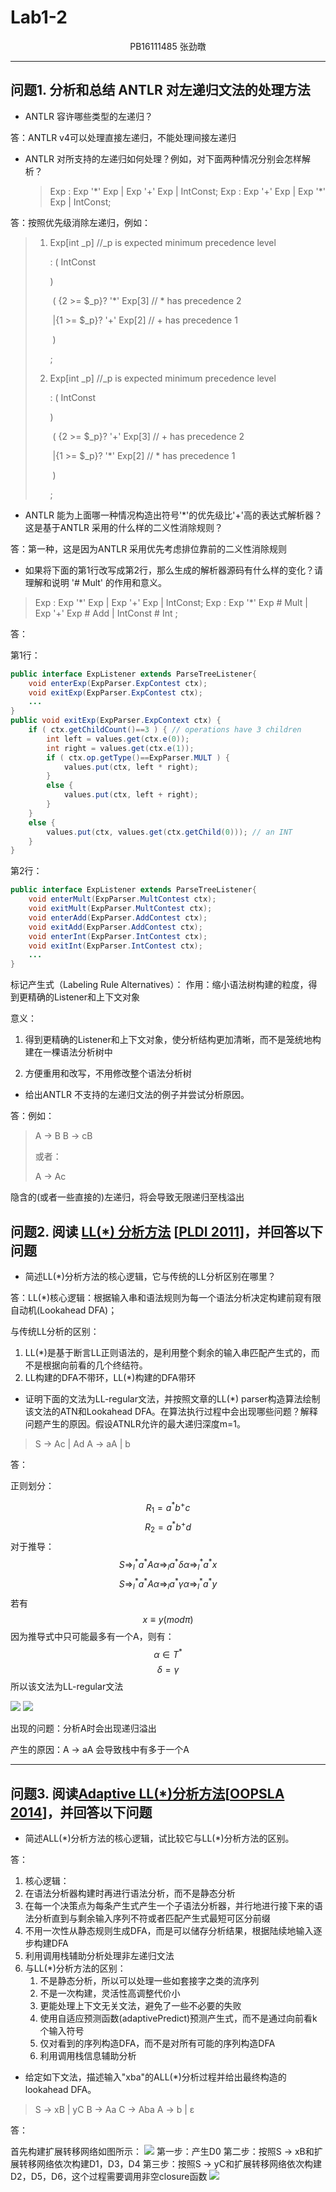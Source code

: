 # Lab1-2

<center>PB16111485 张劲暾</center>

***

## 问题1. 分析和总结 ANTLR 对左递归文法的处理方法

* ANTLR 容许哪些类型的左递归？

答：ANTLR v4可以处理直接左递归，不能处理间接左递归

* ANTLR 对所支持的左递归如何处理？例如，对下面两种情况分别会怎样解析？

  > Exp : Exp '*' Exp | Exp '+' Exp | IntConst;
  > Exp : Exp '+' Exp | Exp '\*' Exp | IntConst;

答：按照优先级消除左递归，例如：

> 1. Exp[int _p]  //\_p is expected minimum precedence level
>
>    :	( IntConst
>
>     	)
>
>    ​	( {2 >= $_p}? '*' Exp[3]  // * has precedence 2
>
>    ​	|{1 >= $_p}? '+' Exp[2]  // + has precedence 1
>
>    ​	)
>
>    ;
>
> 2. Exp[int _p]  //\_p is expected minimum precedence level
>
>    :	( IntConst
>
>     	)
>
>    ​	( {2 >= $_p}? '+' Exp[3]  // + has precedence 2
>
>    ​	|{1 >= $_p}? '*' Exp[2]  // * has precedence 1
>
>    ​	)
>
>    ;

* ANTLR 能为上面哪一种情况构造出符号'*'的优先级比'+'高的表达式解析器？这是基于ANTLR 采用的什么样的二义性消除规则？

答：第一种，这是因为ANTLR 采用优先考虑排位靠前的二义性消除规则

* 如果将下面的第1行改写成第2行，那么生成的解析器源码有什么样的变化？请理解和说明 '# Mult' 的作用和意义。

> Exp : Exp '\*' Exp | Exp '+' Exp | IntConst;
> Exp : Exp '\*' Exp # Mult | Exp '+' Exp # Add | IntConst # Int ;

答：

第1行：
```java
public interface ExpListener extends ParseTreeListener{
    void enterExp(ExpParser.ExpContest ctx);
	void exitExp(ExpParser.ExpContest ctx);
    ...
}
public void exitExp(ExpParser.ExpContext ctx) { 
    if ( ctx.getChildCount()==3 ) { // operations have 3 children 
        int left = values.get(ctx.e(0)); 
        int right = values.get(ctx.e(1)); 
        if ( ctx.op.getType()==ExpParser.MULT ) { 
            values.put(ctx, left * right); 
        } 
        else { 
            values.put(ctx, left + right); 
        } 
    } 
    else { 
        values.put(ctx, values.get(ctx.getChild(0))); // an INT 
    }
}
```
第2行：

```java
public interface ExpListener extends ParseTreeListener{
    void enterMult(ExpParser.MultContest ctx);
	void exitMult(ExpParser.MultContest ctx);
    void enterAdd(ExpParser.AddContest ctx);
	void exitAdd(ExpParser.AddContest ctx);
    void enterInt(ExpParser.IntContest ctx);
	void exitInt(ExpParser.IntContest ctx);
    ...
}
```



标记产生式（Labeling Rule Alternatives）：
作用：缩小语法树构建的粒度，得到更精确的Listener和上下文对象

意义：

1. 得到更精确的Listener和上下文对象，使分析结构更加清晰，而不是笼统地构建在一棵语法分析树中

2. 方便重用和改写，不用修改整个语法分析树

* 给出ANTLR 不支持的左递归文法的例子并尝试分析原因。

答：例如：

>  A -> B
>  B -> cB
>
>  或者：
>
>  A -> Ac

隐含的(或者一些直接的)左递归，将会导致无限递归至栈溢出

## 问题2. 阅读 [LL(*) 分析方法](http://www.antlr.org/papers/LL-star-PLDI11.pdf) [[PLDI 2011](http://pldi11.cs.utah.edu/)]，并回答以下问题

* 简述LL(*)分析方法的核心逻辑，它与传统的LL分析区别在哪里？

答：LL(*)核心逻辑：根据输入串和语法规则为每一个语法分析决定构建前窥有限自动机(Lookahead DFA)；

与传统LL分析的区别：

1. LL(*)是基于断言LL正则语法的，是利用整个剩余的输入串匹配产生式的，而不是根据向前看的几个终结符。
2. LL构建的DFA不带环，LL(*)构建的DFA带环

* 证明下面的文法为LL-regular文法，并按照文章的LL(*) parser构造算法绘制该文法的ATN和Lookahead DFA。在算法执行过程中会出现哪些问题？解释问题产生的原因。假设ATNLR允许的最大递归深度m=1。
> S → Ac | Ad
> A → aA | b

答：

正则划分：

$$
R_1 = a^* b^+ c
$$
$$
R_2 = a^* b^+ d
$$
对于推导：
$$
S \Rightarrow^*_l a^*A\alpha \Rightarrow_l a^*\delta\alpha \Rightarrow^*_l a^*x
$$
$$
S \Rightarrow^*_l a^*A\alpha \Rightarrow_l a^*\gamma\alpha \Rightarrow^*_l a^*y
$$
若有 
$$
x\equiv y(mod  \pi)
$$
因为推导式中只可能最多有一个A，则有：
$$
\alpha \in T^*
$$
$$
\delta = \gamma
$$
所以该文法为LL-regular文法

![](./ATN.png)
![](./DFA.png)

出现的问题：分析A时会出现递归溢出

产生的原因：A → aA 会导致栈中有多于一个A

***

## 问题3. 阅读[Adaptive LL(*)分析方法](https://dl.acm.org/citation.cfm?id=2660202)[[OOPSLA 2014](https://2014.splashcon.org/)]，并回答以下问题

* 简述ALL(\*)分析方法的核心逻辑，试比较它与LL(\*)分析方法的区别。

答：

1. 核心逻辑：
  1. 在语法分析器构建时再进行语法分析，而不是静态分析
  2. 在每一个决策点为每条产生式产生一个子语法分析器，并行地进行接下来的语法分析直到与剩余输入序列不符或者匹配产生式最短可区分前缀
  3. 不用一次性从静态规则生成DFA，而是可以储存分析结果，根据陆续地输入逐步构建DFA
  4. 利用调用栈辅助分析处理非左递归文法
2. 与LL(\*)分析方法的区别：
    1. 不是静态分析，所以可以处理一些如套接字之类的流序列
    2. 不是一次构建，灵活性高调整代价小
    3. 更能处理上下文无关文法，避免了一些不必要的失败
    4. 使用自适应预测函数(adaptivePredict)预测产生式，而不是通过向前看k个输入符号
    5. 仅对看到的序列构造DFA，而不是对所有可能的序列构造DFA
    6. 利用调用栈信息辅助分析

* 给定如下文法，描述输入"xba"的ALL(*)分析过程并给出最终构造的lookahead DFA。

> S → xB | yC
> B → Aa
> C → Aba
> A → b | ε

答：

首先构建扩展转移网络如图所示：
![](./ATN_P3.png)
第一步：产生D0
第二步：按照S → xB和扩展转移网络依次构建D1，D3，D4
第三步：按照S → yC和扩展转移网络依次构建D2，D5，D6，这个过程需要调用非空closure函数
![](./DFA_P3.png)
